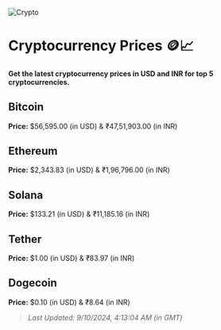 
![Crypto](https://www.techguide.com.au/wp-content/uploads/2020/11/crypto3.jpeg)

# Cryptocurrency Prices 🪙📈

#### Get the latest cryptocurrency prices in USD and INR for top 5 cryptocurrencies.

## Bitcoin

**Price:** $56,595.00 (in USD) & ₹47,51,903.00 (in INR)

## Ethereum

**Price:** $2,343.83 (in USD) & ₹1,96,796.00 (in INR)

## Solana

**Price:** $133.21 (in USD) & ₹11,185.16 (in INR)

## Tether

**Price:** $1.00 (in USD) & ₹83.97 (in INR)

## Dogecoin

**Price:** $0.10 (in USD) & ₹8.64 (in INR)

> _Last Updated: 9/10/2024, 4:13:04 AM (in GMT)_
